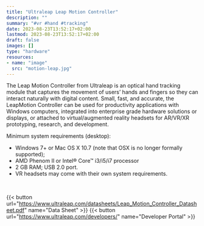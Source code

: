 ```yaml
---
title: "Ultraleap Leap Motion Controller"
description: ""
summary: "#vr #hand #tracking"
date: 2023-08-23T13:52:17+02:00
lastmod: 2023-08-23T13:52:17+02:00
draft: false
images: []
type: "hardware"
resources:
- name: "image"
  src: "motion-leap.jpg"
---
```

The Leap Motion Controller from Ultraleap is an optical hand tracking module that captures the movement of users’ hands and fingers so they can interact naturally with digital content. Small, fast, and accurate, the LeapMotion Controller can be used for productivity applications with Windows computers, integrated into enterprise grade hardware solutions or displays, or attached to virtual/augmented reality headsets for AR/VR/XR prototyping, research, and development.

Minimum system requirements (desktop):

- Windows 7+ or Mac OS X 10.7 (note that OSX is no longer formally supported);
- AMD Phenom II or Intel® Core™ i3/i5/i7 processor
- 2 GB RAM; USB 2.0 port.
- VR headsets may come with their own system requirements.

<br>

{{< button url="https://www.ultraleap.com/datasheets/Leap_Motion_Controller_Datasheet.pdf" name="Data Sheet" >}}
{{< button url="https://www.ultraleap.com/developers/" name="Developer Portal" >}}
